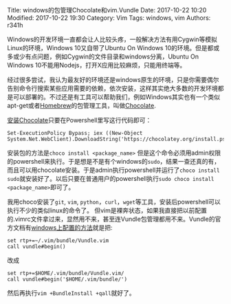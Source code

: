 Title: windows的包管理Chocolate和vim.Vundle
Date: 2017-10-22 10:20
Modified: 2017-10-22 19:30
Category: Vim
Tags: windows, vim
Authors: r341h


Windows的开发环境一直都会让人比较头疼，一般解决方法有用Cygwin等模拟Linux的环境，Windows 10又自带了Ubuntu On Windows 10的环境。但是都或多或少有点问题，例如Cygwin的文件目录和windows分离，Ubuntu On Windows 10不能用Nodejs，打开X应用比较麻烦，只能用终端等。

经过很多尝试，我认为最友好的环境还是windows原生的环境，只是你需要偶尔告别命令行搜索某些应用需要的依赖，依次安装，这样其实绝大多数的开发环境都是可以部署的。不过还是有工具可以帮助我们，例如Windows其实也有一个类似apt-get或者[Homebrew](https://brew.sh/)的包管理工具，叫做[Chocolate](https://chocolatey.org/).

[安装Chocolate](https://chocolatey.org/install)只要在Powershell里写这行代码即可：

    Set-ExecutionPolicy Bypass; iex ((New-Object System.Net.WebClient).DownloadString('https://chocolatey.org/install.ps1'))

安装包的方法是`choco install <package_name>` 但是这个命令必须用admin权限的powershell来执行。于是想是不是有个windows的`sudo`，结果一查还真的有，而且可以用chocolate安装。于是admin执行powershell并运行了`choco install sudo`就安装好了。以后只要在普通用户的powershell执行`sudo choco install <package_name>`即可了。

我用choco安装了`git`, `vim`, `python`，`curl`，`wget`等工具，安装后powershell可以执行不少的类似linux的命令了。
但vim是裸奔状态，如果我直接把以前配置的.vimrc文件拿过来，显然用不来，甚至连Vundle包管理都用不来。Vundle的官方文档有[windows上配置的方法](https://github.com/VundleVim/Vundle.vim/wiki/Vundle-for-Windows)就是把:

    set rtp+=~/.vim/bundle/Vundle.vim
    call vundle#begin()

改成

    set rtp+=$HOME/.vim/bundle/Vundle.vim/
    call vundle#begin('$HOME/.vim/bundle/')

然后再执行`vim +BundleInstall +qall`就好了。